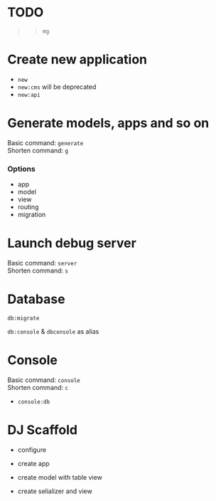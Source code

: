 # TODO

>> `mg`

# Create new application

- `new`
- `new:cms` will be deprecated
- `new:api`


# Generate models, apps and so on

Basic command: `generate`  
Shorten command: `g` 

### Options

+ app 
+ model
+ view
+ routing
+ migration

# Launch debug server

Basic command: `server`  
Shorten command: `s`
 
# Database

`db:migrate`

`db:console` & `dbconsole` as alias


# Console
Basic command: `console`  
Shorten command: `c`

+ `console:db`


# DJ Scaffold

- configure

- create app

- create model with table view

- create selializer and view

